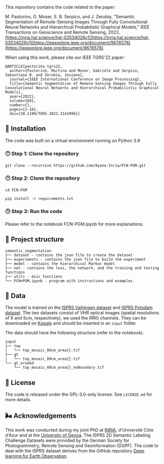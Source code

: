 This repository contains the code related to the paper:  

M. Pastorino, G. Moser, S. B. Serpico, and J. Zerubia, "Semantic Segmentation of Remote-Sensing Images Through Fully Convolutional Neural Networks and Hierarchical Probabilistic Graphical Models," IEEE Transactions on Geoscience and Remote Sensing, 2022, [https://inria.hal.science/hal-03534026v1](https://inria.hal.science/hal-03534026v1)[https://ieeexplore.ieee.org/document/9676578](https://ieeexplore.ieee.org/document/9676578).

When using this work, please cite our IEEE TGRS'22 paper:

```
@ARTICLE{pastorino_tgrs22,
  author={Pastorino, Martina and Moser, Gabriele and Serpico, Sebastiano B. and Zerubia, Josiane},
  journal={IEEE International Conference on Image Processing}, 
  title={Semantic Segmentation of Remote-Sensing Images Through Fully Convolutional Neural Networks and Hierarchical Probabilistic Graphical Models}, 
  year={2022},
  volume={60},
  number={},
  pages={1-16},
  doi={10.1109/TGRS.2022.3141996}}

```

## :carousel_horse: Installation

The code was built on a virtual environment running on Python 3.9

### :clock1: Step 1: Clone the repository

```
git clone --recursive https://github.com/Ayana-Inria/FCN-PGM.git
```

### :clock2: Step 2: Clone the repository

```
cd FCN-PGM

pip install -r requirements.txt
```

### :clock3: Step 3: Run the code

Please refer to the notebook FCN-PGM.ipynb for more explanations.  


## :roller_coaster: Project structure

```
semantic_segmentation
├── dataset - contains the json file to create the dataset
├── experiments - contains the json file to build the experiment
├── model - contains the hierarchical Markov model 
├── net - contains the loss, the network, and the training and testing functions
├── utils - misc functions
└── FCN+PGM.ipynb - program with instructions and examples
```
  
## :bento: Data

The model is trained on the [ISPRS Vaihingen dataset](http://www2.isprs.org/commissions/comm3/wg4/2d-sem-label-vaihingen.html) and [ISPRS Potsdam dataset](http://www2.isprs.org/potsdam-2d-semantic-labeling.html). The two datasets consist of VHR optical images (spatial resolutions of 9 and 5cm, respectively), we used the IRRG channels. They can be downloaded on [Kaggle](https://www.kaggle.com/datasets/bkfateam/potsdamvaihingen) and should be inserted in an `input` folder.

The data should have the following structure (refer to the notebook). 

```
input
├── top
|   └── top_mosaic_09cm_area{}.tif
├── gt
|   └── top_mosaic_09cm_area{}.tif
└── gt_eroded
    └── top_mosaic_09cm_area{}_noBoundary.tif
```


## :new_moon_with_face: License

The code is released under the GPL-3.0-only license. See `LICENSE.md` for more details.

## :wind_face: Acknowledgements

This work was conducted during my joint PhD at [INRIA](https://team.inria.fr/ayana/team-members/), d'Université Côte d'Azur and at the [University of Genoa](http://phd-stiet.diten.unige.it/). 
The ISPRS 2D Semantic Labeling Challenge Datasets were provided by the German Society for Photogrammetry, Remote Sensing and Geoinformation (DGPF).
The code to deal with the ISPRS dataset derives from the GitHub repository [Deep learning for Earth Observation](https://github.com/nshaud/DeepNetsForEO).
